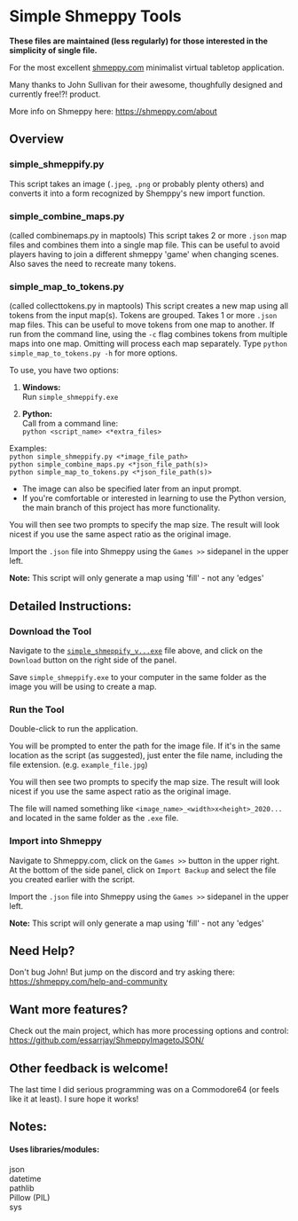
# **Simple Shmeppy Tools**

**These files are maintained (less regularly) for those interested in the simplicity of single file.**

For the most excellent [shmeppy.com](https://shmeppy.com/) minimalist virtual tabletop application.

Many thanks to John Sullivan for their awesome, thoughfully designed and currently free!?! product.

More info on Shmeppy here: https://shmeppy.com/about

## **Overview**

### simple_shmeppify.py
This script takes an image (`.jpeg`, `.png` or probably plenty others) and converts it into a form recognized by Shemppy's new import function.

### simple_combine_maps.py
(called combinemaps.py in maptools)
This script takes 2 or more `.json` map files and combines them into a single map file. This can be useful to avoid players having to join a different shmeppy 'game' when changing scenes. Also saves the need to recreate many tokens.

### simple_map_to_tokens.py
(called collecttokens.py in maptools)
This script creates a new map using all tokens from the input map(s). Tokens are grouped. Takes 1 or more `.json` map files. This can be useful to move tokens from one map to another. If run from the command line, using the `-c` flag combines tokens from multiple maps into one map. Omitting will process each map separately.  Type `python simple_map_to_tokens.py -h` for more options.

To use, you have two options:
1. **Windows:**  
  Run `simple_shmeppify.exe`

1. **Python:**  
  Call from a command line:  
  `python <script_name> <*extra_files>`

  Examples:  
  `python simple_shmeppify.py <*image_file_path>`  
  `python simple_combine_maps.py <*json_file_path(s)>`  
  `python simple_map_to_tokens.py <*json_file_path(s)>`

  * The image can also be specified later from an input prompt.
  * If you're comfortable or interested in learning to use the Python version, the main branch of this project has more functionality.

You will then see two prompts to specify the map size. The result will look nicest if you use the same aspect ratio as the original image.

Import the `.json` file into Shmeppy using the `Games >>` sidepanel in the upper left.

**Note:** This script will only generate a map using 'fill' - not any 'edges'

## **Detailed Instructions:**

### Download the Tool
Navigate to the [`simple_shmeppify_v...exe`](https://github.com/essarrjay/ShmeppyImagetoJSON/blob/master/SingleFileScripts/simple_shmeppify_v1.1.0.exe) file above, and click on the `Download` button on the right side of the panel.

Save `simple_shmeppify.exe` to your computer in the same folder as the image you will be using to create a map.

### Run the Tool
Double-click to run the application.

You will be prompted to enter the path for the image file. If it's in the same location as the script (as suggested), just enter the file name, including the file extension. (e.g. `example_file.jpg`)

You will then see two prompts to specify the map size. The result will look nicest if you use the same aspect ratio as the original image.

The file will named something like `<image_name>_<width>x<height>_2020...` and located in the same folder as the `.exe` file.

### Import into Shmeppy  
Navigate to Shmeppy.com, click on the `Games >>` button in the upper right. At the bottom of the side panel, click on `Import Backup` and select the file you created earlier with the script.

Import the `.json` file into Shmeppy using the `Games >>` sidepanel in the upper left.

**Note:** This script will only generate a map using 'fill' - not any 'edges'

## **Need Help?**
Don't bug John! But jump on the discord and try asking there:
https://shmeppy.com/help-and-community

## **Want more features?**
Check out the main project, which has more processing options and control:  https://github.com/essarrjay/ShmeppyImagetoJSON/

## **Other feedback is welcome!**
The last time I did serious programming was on a Commodore64 (or feels like it at least). I sure hope it works!

## **Notes:**
#### Uses libraries/modules:  
json  
datetime  
pathlib  
Pillow (PIL)  
sys  
